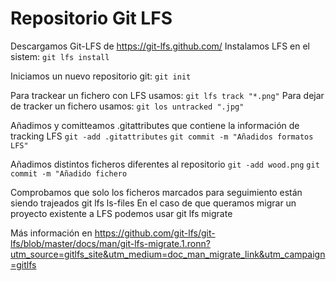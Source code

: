
# Repositorio Git LFS

Descargamos Git-LFS de https://git-lfs.github.com/
Instalamos LFS en el sistem: `git lfs install`

Iniciamos un nuevo repositorio git: `git init`

Para trackear un fichero con LFS usamos: `git lfs track "*.png"`
Para dejar de tracker un fichero usamos: `git los untracked ".jpg"`

Añadimos y comitteamos .gitattributes que contiene la información de tracking LFS
`git -add .gitattributes`
`git commit -m "Añadidos formatos LFS"`

Añadimos distintos ficheros diferentes al repositorio
`git -add wood.png`
`git commit -m "Añadido fichero`

Comprobamos que solo los ficheros marcados para seguimiento están siendo trajeados
git lfs ls-files
En el caso de que queramos migrar un proyecto existente a LFS podemos usar
git lfs migrate

Más información en
https://github.com/git-lfs/git-lfs/blob/master/docs/man/git-lfs-migrate.1.ronn?utm_source=gitlfs_site&utm_medium=doc_man_migrate_link&utm_campaign=gitlfs
